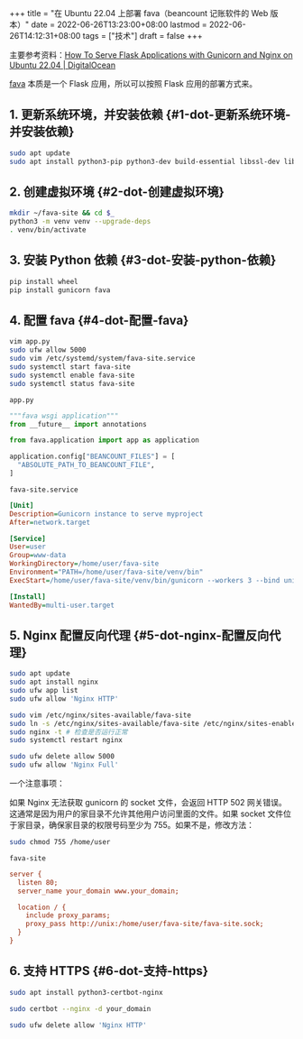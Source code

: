 +++
title = "在 Ubuntu 22.04 上部署 fava（beancount 记账软件的 Web 版本）"
date = 2022-06-26T13:23:00+08:00
lastmod = 2022-06-26T14:12:31+08:00
tags = ["技术"]
draft = false
+++

主要参考资料：[How To Serve Flask Applications with Gunicorn and Nginx on Ubuntu 22.04 | DigitalOcean](https://www.digitalocean.com/community/tutorials/how-to-serve-flask-applications-with-gunicorn-and-nginx-on-ubuntu-22-04)

[fava](https://github.com/beancount/fava) 本质是一个 Flask 应用，所以可以按照 Flask 应用的部署方式来。


## 1. 更新系统环境，并安装依赖 {#1-dot-更新系统环境-并安装依赖}

```sh
sudo apt update
sudo apt install python3-pip python3-dev build-essential libssl-dev libffi-dev python3-setuptools python3-venv
```


## 2. 创建虚拟环境 {#2-dot-创建虚拟环境}

```sh
mkdir ~/fava-site && cd $_
python3 -m venv venv --upgrade-deps
. venv/bin/activate
```


## 3. 安装 Python 依赖 {#3-dot-安装-python-依赖}

```sh
pip install wheel
pip install gunicorn fava
```


## 4. 配置 fava {#4-dot-配置-fava}

```sh
vim app.py
sudo ufw allow 5000
sudo vim /etc/systemd/system/fava-site.service
sudo systemctl start fava-site
sudo systemctl enable fava-site
sudo systemctl status fava-site
```

`app.py`

```python
"""fava wsgi application"""
from __future__ import annotations

from fava.application import app as application

application.config["BEANCOUNT_FILES"] = [
  "ABSOLUTE_PATH_TO_BEANCOUNT_FILE",
]
```

`fava-site.service`

```cfg
[Unit]
Description=Gunicorn instance to serve myproject
After=network.target

[Service]
User=user
Group=www-data
WorkingDirectory=/home/user/fava-site
Environment="PATH=/home/user/fava-site/venv/bin"
ExecStart=/home/user/fava-site/venv/bin/gunicorn --workers 3 --bind unix:fava-site.sock -m 007 app

[Install]
WantedBy=multi-user.target
```


## 5. Nginx 配置反向代理 {#5-dot-nginx-配置反向代理}

```sh
sudo apt update
sudo apt install nginx
sudo ufw app list
sudo ufw allow 'Nginx HTTP'

sudo vim /etc/nginx/sites-available/fava-site
sudo ln -s /etc/nginx/sites-available/fava-site /etc/nginx/sites-enabled
sudo nginx -t # 检查是否运行正常
sudo systemctl restart nginx

sudo ufw delete allow 5000
sudo ufw allow 'Nginx Full'
```

一个注意事项：

如果 Nginx 无法获取 gunicorn 的 socket 文件，会返回 HTTP 502 网关错误。这通常是因为用户的家目录不允许其他用户访问里面的文件。如果 socket 文件位于家目录，确保家目录的权限号码至少为 755。如果不是，修改方法：

```sh
sudo chmod 755 /home/user
```

`fava-site`

```cfg
server {
  listen 80;
  server_name your_domain www.your_domain;

  location / {
    include proxy_params;
    proxy_pass http://unix:/home/user/fava-site/fava-site.sock;
  }
}
```


## 6. 支持 HTTPS {#6-dot-支持-https}

```sh
sudo apt install python3-certbot-nginx

sudo certbot --nginx -d your_domain

sudo ufw delete allow 'Nginx HTTP'
```